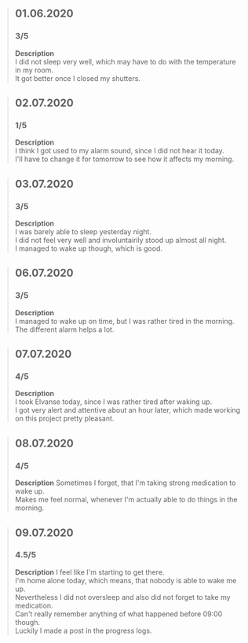 > ## 01.06.2020  
> ### 3/5  
> **Description**  
> I did not sleep very well, which may have to do with the temperature in my room.  
> It got better once I closed my shutters.  
  
> ## 02.07.2020  
> ### 1/5  
> **Description**  
> I think I got used to my alarm sound, since I did not hear it today.  
> I'll have to change it for tomorrow to see how it affects my morning.  
  
> ## 03.07.2020  
> ### 3/5  
> **Description**  
> I was barely able to sleep yesterday night.  
> I did not feel very well and involuntairily stood up almost all night.  
> I managed to wake up though, which is good.  
  
> ## 06.07.2020  
> ### 3/5  
> **Description**  
> I managed to wake up on time, but I was rather tired in the morning.  
> The different alarm helps a lot.  
  
> ## 07.07.2020  
> ### 4/5  
> **Description**  
> I took Elvanse today, since I was rather tired after waking up.  
> I got very alert and attentive about an hour later, which made working on this project pretty pleasant.  
  
> ## 08.07.2020
> ### 4/5
> **Description**
> Sometimes I forget, that I'm taking strong medication to wake up.  
> Makes me feel normal, whenever I'm actually able to do things in the morning.  
  
> ## 09.07.2020
> ### 4.5/5
> **Description**
> I feel like I'm starting to get there.  
> I'm home alone today, which means, that nobody is able to wake me up.  
> Nevertheless I did not oversleep and also did not forget to take my medication.  
> Can't really remember anything of what happened before 09:00 though.  
> Luckily I made a post in the progress logs.